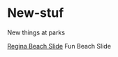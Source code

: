 # New-stuf
New things at parks


[Regina Beach Slide](https://en.m.wikipedia.org/wiki/Regina_Beach)
Fun Beach Slide
